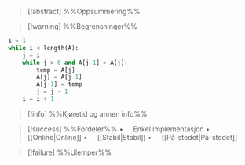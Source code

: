 
> [!abstract] %%Oppsummering%%
> 

> [!warning] %%Begrensninger%%

``` python
i = 1
while i < length(A):
    j = i
    while j > 0 and A[j-1] > A[j]:
        temp = A[j]
        A[j] = A[j-1]
        A[j-1] = temp
        j = j - 1
    i = i + 1
```

> [!info] %%Kjøretid og annen info%%

> [!success] %%Fordeler%%
> $\bullet\quad$ Enkel implementasjon
> $\bullet\quad$ [[Online|Online]]
> $\bullet\quad$ [[Stabil|Stabil]]
> $\bullet\quad$ [[På-stedet|På-stedet]]

> [!failure] %%Ulemper%%
